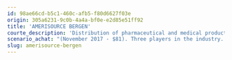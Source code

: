 ```yaml
---
id: 98ae66cd-b5c1-460c-afb5-f80d6627f03e
origin: 305a6231-9c0b-4a4a-bf0e-e2d85e51ff92
title: 'AMERISOURCE BERGEN'
courte_description: 'Distribution of pharmaceutical and medical products'
scenario_achat: "(November 2017 - $81). Three players in the industry. High barriers to entry: economies of scale, regulations, client relations, national distribution network serves national clients. Difficult to sell directly to consumers due to RX and several payers involved. Largest client is Walgreen = 30% of revenues but Walgreen owns 26% of ABC's shares. Second client is Express Scripts at 16% of revenues, contract extended for 5 years. Strong financial health. Generates substantial free cash flows. Room for acquisitions. Management own 2.9 M shares. Stock currently depressed due to Amazon. Probably deserves a discount to market P/E."
slug: amerisource-bergen
---
```

